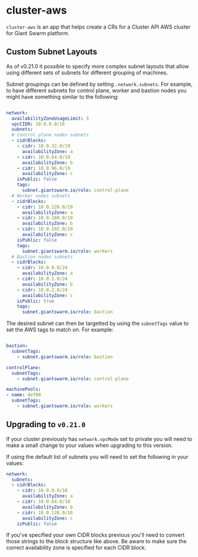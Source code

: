 # cluster-aws

`cluster-aws` is an app that helps create a CRs for a Cluster API AWS cluster for Giant Swarm platform.

## Custom Subnet Layouts

As of v0.21.0 it possible to specify more complex subnet layouts that allow using different sets of subnets for different grouping of machines.

Subnet groupings can be defined by setting `.network.subnets`. For example, to have different subnets for control plane, worker and bastion nodes you might have something similar to the following:

```yaml

network:
  availabilityZoneUsageLimit: 3
  vpcCIDR: 10.0.0.0/16
  subnets:
  # Control plane nodes subnets
  - cidrBlocks:
    - cidr: 10.0.32.0/19
      availabilityZone: a
    - cidr: 10.0.64.0/19
      availabilityZone: b
    - cidr: 10.0.96.0/19
      availabilityZone: c
    isPublic: false
    tags:
      subnet.giantswarm.io/role: control-plane
  # Worker nodes subnets
  - cidrBlocks:
    - cidr: 10.0.128.0/19
      availabilityZone: a
    - cidr: 10.0.160.0/19
      availabilityZone: b
    - cidr: 10.0.192.0/19
      availabilityZone: c
    isPublic: false
    tags:
      subnet.giantswarm.io/role: workers
  # Bastion nodes subnets
  - cidrBlocks:
    - cidr: 10.0.0.0/24
      availabilityZone: a
    - cidr: 10.0.1.0/24
      availabilityZone: b
    - cidr: 10.0.2.0/24
      availabilityZone: c
    isPublic: true
    tags:
      subnet.giantswarm.io/role: bastion
```

The desired subnet can then be targetted by using the `subnetTags` value to set the AWS tags to match on. For example:

```yaml

bastion:
  subnetTags:
    - subnet.giantswarm.io/role: bastion

controlPlane:
  subnetTags:
    - subnet.giantswarm.io/role: control-plane

machinePools:
- name: def00
  subnetTags:
    - subnet.giantswarm.io/role: workers
```

## Upgrading to `v0.21.0`

If your cluster previously has `network.vpcMode` set to private you will need to make a small change to your values when upgrading to this version.

If using the default list of subnets you will need to set the following in your values:

```yaml
network:
  subnets:
  - cidrBlocks:
    - cidr: 10.0.0.0/18
      availabilityZone: a
    - cidr: 10.0.64.0/18
      availabilityZone: b
    - cidr: 10.0.128.0/18
      availabilityZone: c
    isPublic: false
```

If you've specified your own CIDR blocks previous you'll need to convert those strings to the block structure like above. Be aware to make sure the correct availability zone is specified for each CIDR block.
